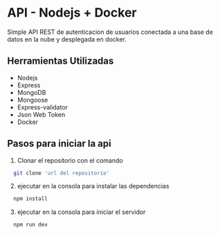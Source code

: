 
# API - Nodejs + Docker

Simple API REST de autenticacion de usuarios conectada a una base de datos en la nube y desplegada en docker.



## Herramientas Utilizadas

- Nodejs
- Express
- MongoDB
- Mongoose
- Express-validator
- Json Web Token
- Docker

## Pasos para iniciar la api

1) Clonar el repositorio con el comando

```bash
  git clone 'url del repositorio'
```



2) ejecutar en la consola para instalar las dependencias

```bash
  npm install
```

3) ejecutar en la consola para iniciar el servidor

```bash
  npm run dev
```



